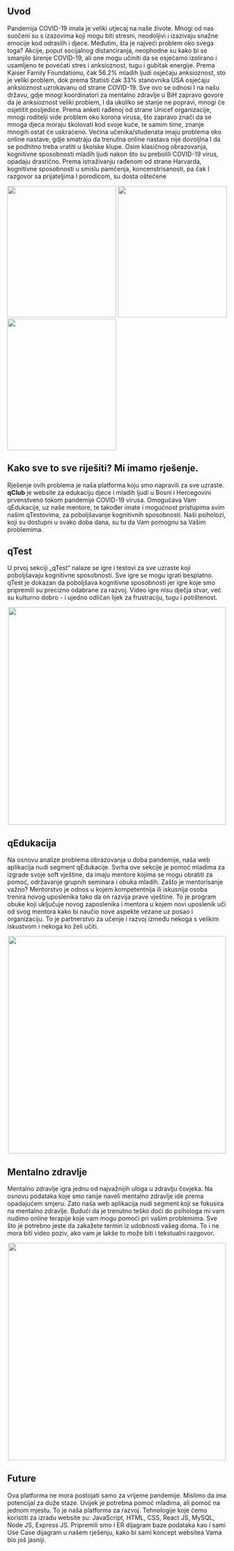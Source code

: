 ## Uvod
Pandemija COVID-19 imala je veliki utjecaj na naše živote. Mnogi od nas suočeni su s izazovima koji mogu biti stresni, neodoljivi i izazivaju snažne emocije kod odraslih i djece. Međutim, šta je najveći problem oko svega toga? 
Akcije, poput socijalnog distanciranja, neophodne su kako bi se smanjilo širenje COVID-19, ali one mogu učiniti da se osjećamo izolirano i usamljeno te povećati stres i anksioznost, tugu i gubitak energije. Prema Kaiser Family Foundationu, čak 56.2% mladih ljudi osjećaju anksioznost, sto je veliki problem, dok prema Statisti čak 33% stanovnika USA osjećaju anksioznost uzrokavanu od strane COVID-19. 
Sve ovo se odnosi I na našu državu, gdje mnogi koordinatori za mentalno zdravlje u BiH zapravo govore da je anksioznost veliki problem, I da ukoliko se stanje ne popravi, mnogi će osjetitit posljedice.
Prema anketi rađenoj od strane Unicef organizacije, mnogi roditelji vide problem oko korona virusa, što zapravo znači da se mnoga djeca moraju školovati kod svoje kuće, te samim time, znanje mnogih ostat će uskraćeno.
Većina učenika/studenata imaju problema oko online nastave, gdje smatraju da trenutna online nastava nije dovoljlna I da se podhitno treba vratiti u školske klupe. Osim klasičnog obrazovanja, kognitivne sposobnosti mladih ljudi nakon što su prebolili COVID-19 virus, opadaju drastično. Prema istraživanju rađenom od strane Harvarda, kognitivne sposobnosti u smislu pamćenja, koncenstrisanosti, pa čak I razgovor sa prijateljima I porodicom, su dosta oštećene

<img src="https://user-images.githubusercontent.com/66512187/112725264-9f9fc580-8f17-11eb-8375-459346d7f24c.png" width=250 height=302 > <img src="https://user-images.githubusercontent.com/66512187/112725372-2bb1ed00-8f18-11eb-94c4-82d0a293ec8b.jpg" width=250 height=302> <img src="https://user-images.githubusercontent.com/66512187/112725467-babf0500-8f18-11eb-9ae2-f4fb7604bbcf.png" width=250 height=302>

## Kako sve to sve riješiti? Mi imamo rješenje.
Rješenje ovih problema je naša platforma koju smo napravili za sve uzraste. **qClub** je website za edukaciju djece i mladih ljudi u Bosni i Hercegovini prvenstveno tokom pandemije COVID-19 virusa. Omogućava Vam qEdukacije, uz naše mentore, te također imate i mogućnost pristupima svim našim qTestovima, za poboljšavanje kognitivnih sposobnosti. Naši psiholozi, koji su dostupni u svako doba dana, su tu da Vam pomognu sa Vašim problemima.

## qTest
U prvoj sekciji „qTest“ nalaze se igre i testovi za sve uzraste koji poboljšavaju kognitivne sposobnosti. Sve igre se mogu igrati besplatno. qTest je dokazan da poboljšava kognitivne sposobnosti jer igre koje smo pripremili su precizno odabrane za razvoj. Video igre nisu dječja stvar, već su kulturno dobro - i ujedno odličan lijek za frustraciju, tugu i potištenost.

<p align="center">
<img src="https://user-images.githubusercontent.com/66512187/112725704-e42c6080-8f19-11eb-8b17-74a63e7e0982.png" width=500)>
</p>

## qEdukacija
Na osnovu analize problema obrazovanja u doba pandemije, naša web aplikacija nudi segment qEdukacije. Svrha ove sekcije je pomoć mladima za izgrade svoje soft vještine, da imaju mentore kojima se mogu obratiti za pomoć, održavanje grupnih seminara i obuka mladih.
Zašto je mentorisanje važno?
Mentorstvo je odnos u kojem kompetentnija ili iskusnija osoba trenira novog uposlenika tako da on razvija prave vještine.
To je program obuke koji uključuje novog zaposlenika i mentora u kojem novi uposlenik uči od svog mentora kako bi naučio nove aspekte vezane uz posao i organizaciju. To je partnerstvo za učenje i razvoj između nekoga s velikim iskustvom i nekoga ko želi učiti.

<p align="center">
  <img src="https://user-images.githubusercontent.com/66512187/112725885-bb589b00-8f1a-11eb-8996-01ba21989668.png" width=500>
  </p>
  
## Mentalno zdravlje
Mentalno zdravlje igra jednu od najvažnijih uloga u zdravlju čovjeka. Na osnovu podataka koje smo ranije naveli mentalno zdravlje ide prema opadajućem smjeru. Zato naša web aplikacija nudi segment koji se fokusira na mentalno zdravlje. Budući da je trenutno teško doći do psihologa mi vam nudimo online terapije koje vam mogu pomoći pri vašim problemima. Sve što je potrebno jeste da zakažete termin iz udobnosti vašeg doma. To i ne mora biti video poziv, ako vam je lakše to može biti i tekstualni razgovor.

<p align="center">
  <img src="https://user-images.githubusercontent.com/66512187/112725927-007ccd00-8f1b-11eb-8ef5-6b736cfb3b96.png" width=500>
  </p>
  
## Future
Ova platforma ne mora postojati samo za vrijeme pandemije. Mislimo da ima potencijal za duže staze. Uvijek je potrebna pomoć mladima, ali pomoć na jednom mjestu. To je naša platforma za razvoj.
Tehnologije koje ćemo koristiti za izradu website su: JavaScript, HTML, CSS, React JS, MySQL, Node JS, Express JS. Pripremili smo i ER dijagram baze podataka kao i sami Use Case dijagram u našem rješenju, kako bi sami koncept websitea Vama bio još jasniji.

